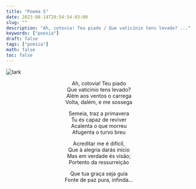 ```yaml
---
title: "Poema 5"
date: 2023-08-14T20:54:54-03:00
slug: ""
description: "Ah, cotovia! Teu piado / Que vaticínio tens levado? ..."
keywords: ["poesia"]
draft: false
tags: ["poesia"]
math: false
toc: false
---
```


![lark](/img/lark.jpeg)

<div style="text-align: center">
Ah, cotovia! Teu piado<br>
Que vaticínio tens levado?<br>
Além aos ventos o carrega<br>
Volta, dalém, e me sossega<br>

Semeia, traz a primavera<br>
Tu és capaz de reviver<br>
Acalenta o que morreu<br>
Afugenta o turvo breu<br>

Acreditar me é difícil,<br>
Que à alegria darás início<br>
Mas em verdade és visão;<br>
Portento da ressurreição<br>

Que tua graça seja guia<br>
Fonte de paz pura, infinda...<br>
</div>
